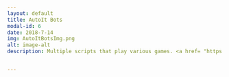```yaml
---
layout: default
title: AutoIt Bots
modal-id: 6
date: 2018-7-14
img: AutoItBotsImg.png
alt: image-alt
description: Multiple scripts that play various games. <a href= "https://mega.nz/#!jDoHXSIS!0lXqlA16DJi1cjLAi5D0jDK0SGX5lFoAnCtTzbbf1DI">Gladomate - Total War Arena Bot</a>, <a href="https://mega.nz/#!qa43jKDT!o8IyL3nLQadAYCjjB2bhLPr3pV0u45dTbJauXB6TUJg">NeoAuto - Neopets Bot</a>


---
```

